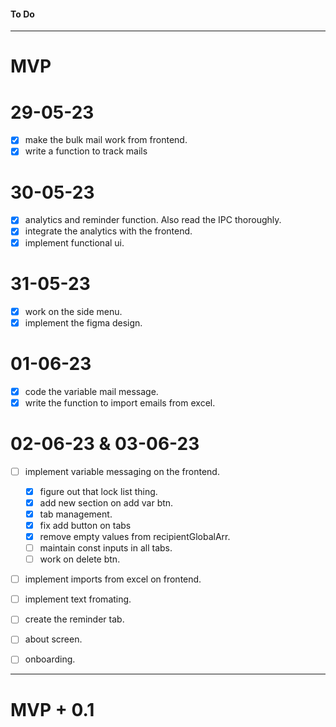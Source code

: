 #### To Do
---------------------------------------------------------------------
# MVP
# 29-05-23
- [x] make the bulk mail work from frontend.
- [x] write a function to track mails 
# 30-05-23
- [x] analytics and reminder function. Also read the IPC thoroughly.
- [x] integrate the analytics with the frontend.
- [x] implement functional ui.
# 31-05-23
- [x] work on the side menu.
- [x] implement the figma design.
# 01-06-23
- [x] code the variable mail message.
- [x] write the function to import emails from excel.
# 02-06-23 & 03-06-23
- [ ] implement variable messaging on the frontend.
    - [x] figure out that lock list thing.
    - [x] add new section on add var btn.
    - [x] tab management.
    - [x] fix add button on tabs
    - [x] remove empty values from recipientGlobalArr.
    - [ ] maintain const inputs in all tabs.
    - [ ] work on delete btn.
- [ ] implement imports from excel on frontend.
- [ ] implement text fromating. 
- [ ] create the reminder tab.
- [ ] about screen.
- [ ] onboarding.


----------------------------------------------------------------------
# MVP + 0.1
